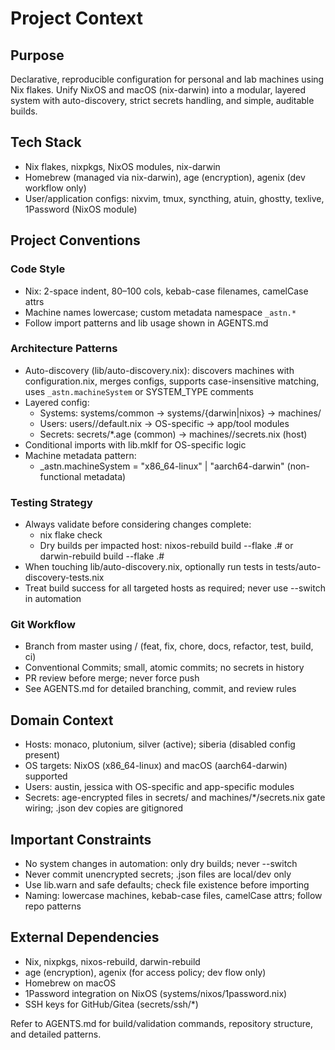 # Project Context

## Purpose

Declarative, reproducible configuration for personal and lab machines using Nix flakes. Unify NixOS and macOS (nix-darwin) into a modular, layered system with auto-discovery, strict secrets handling, and simple, auditable builds.

## Tech Stack

- Nix flakes, nixpkgs, NixOS modules, nix-darwin
- Homebrew (managed via nix-darwin), age (encryption), agenix (dev workflow only)
- User/application configs: nixvim, tmux, syncthing, atuin, ghostty, texlive, 1Password (NixOS module)

## Project Conventions

### Code Style

- Nix: 2-space indent, 80–100 cols, kebab-case filenames, camelCase attrs
- Machine names lowercase; custom metadata namespace `_astn.*`
- Follow import patterns and lib usage shown in AGENTS.md

### Architecture Patterns

- Auto-discovery (lib/auto-discovery.nix): discovers machines with configuration.nix, merges configs, supports case-insensitive matching, uses `_astn.machineSystem` or SYSTEM_TYPE comments
- Layered config:
  - Systems: systems/common → systems/{darwin|nixos} → machines/<host>
  - Users: users/<name>/default.nix → OS-specific → app/tool modules
  - Secrets: secrets/\*.age (common) → machines/<host>/secrets.nix (host)
- Conditional imports with lib.mkIf for OS-specific logic
- Machine metadata pattern:
  - \_astn.machineSystem = "x86_64-linux" | "aarch64-darwin" (non-functional metadata)

### Testing Strategy

- Always validate before considering changes complete:
  - nix flake check
  - Dry builds per impacted host: nixos-rebuild build --flake .#<host> or darwin-rebuild build --flake .#<host>
- When touching lib/auto-discovery.nix, optionally run tests in tests/auto-discovery-tests.nix
- Treat build success for all targeted hosts as required; never use --switch in automation

### Git Workflow

- Branch from master using <type>/<name> (feat, fix, chore, docs, refactor, test, build, ci)
- Conventional Commits; small, atomic commits; no secrets in history
- PR review before merge; never force push
- See AGENTS.md for detailed branching, commit, and review rules

## Domain Context

- Hosts: monaco, plutonium, silver (active); siberia (disabled config present)
- OS targets: NixOS (x86_64-linux) and macOS (aarch64-darwin) supported
- Users: austin, jessica with OS-specific and app-specific modules
- Secrets: age-encrypted files in secrets/ and machines/\*/secrets.nix gate wiring; .json dev copies are gitignored

## Important Constraints

- No system changes in automation: only dry builds; never --switch
- Never commit unencrypted secrets; .json files are local/dev only
- Use lib.warn and safe defaults; check file existence before importing
- Naming: lowercase machines, kebab-case files, camelCase attrs; follow repo patterns

## External Dependencies

- Nix, nixpkgs, nixos-rebuild, darwin-rebuild
- age (encryption), agenix (for access policy; dev flow only)
- Homebrew on macOS
- 1Password integration on NixOS (systems/nixos/1password.nix)
- SSH keys for GitHub/Gitea (secrets/ssh/\*)

Refer to AGENTS.md for build/validation commands, repository structure, and detailed patterns.
